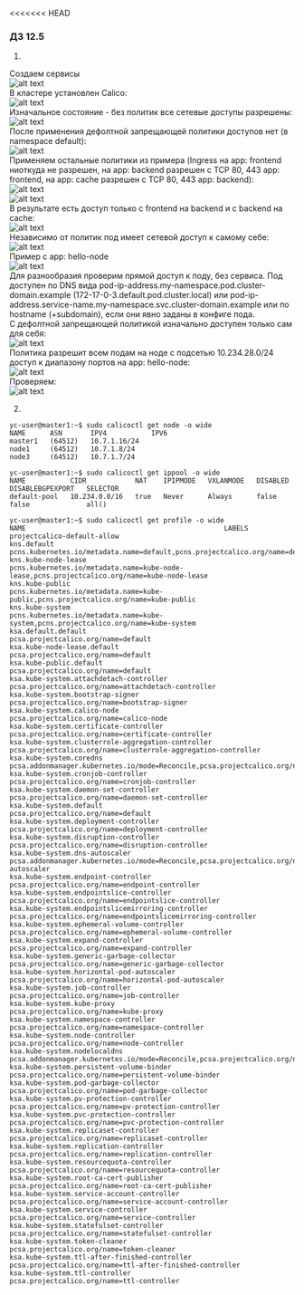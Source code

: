 <<<<<<< HEAD
### ДЗ 12.5

1.  
Создаем сервисы   
![alt text](https://github.com/town0wl/devops-netology/blob/main/images-12.5/21.jpg?raw=true)  
В кластере установлен Calico:  
![alt text](https://github.com/town0wl/devops-netology/blob/main/images-12.5/22.jpg?raw=true)  
Изначальное состояние - без политик все сетевые доступы разрешены:  
![alt text](https://github.com/town0wl/devops-netology/blob/main/images-12.5/23.jpg?raw=true)  
После применения дефолтной запрещающей политики доступов нет (в namespace default):  
![alt text](https://github.com/town0wl/devops-netology/blob/main/images-12.5/24.jpg?raw=true)  
Применяем остальные политики из примера (Ingress на app: frontend ниоткуда не разрешен, на app: backend разрешен с TCP 80, 443 app: frontend, на app: cache разрешен с TCP 80, 443 app: backend):  
![alt text](https://github.com/town0wl/devops-netology/blob/main/images-12.5/25.jpg?raw=true)  
![alt text](https://github.com/town0wl/devops-netology/blob/main/images-12.5/26.jpg?raw=true)  
В результате есть доступ только с frontend на backend и с backend на cache:  
![alt text](https://github.com/town0wl/devops-netology/blob/main/images-12.5/27.jpg?raw=true)  
Независимо от политик под имеет сетевой доступ к самому себе:  
![alt text](https://github.com/town0wl/devops-netology/blob/main/images-12.5/28.jpg?raw=true)  
Пример с app: hello-node  
![alt text](https://github.com/town0wl/devops-netology/blob/main/images-12.5/29.jpg?raw=true)  
Для разнообразия проверим прямой доступ к поду, без сервиса. Под доступен по DNS вида pod-ip-address.my-namespace.pod.cluster-domain.example (172-17-0-3.default.pod.cluster.local) или pod-ip-address.service-name.my-namespace.svc.cluster-domain.example или по hostname (+subdomain), если они явно заданы в конфиге пода.  
С дефолтной запрещающей политикой изначально доступен только сам для себя:  
![alt text](https://github.com/town0wl/devops-netology/blob/main/images-12.5/30.jpg?raw=true)  
Политика разрешит всем подам на ноде с подсетью 10.234.28.0/24 доступ к диапазону портов на app: hello-node:  
![alt text](https://github.com/town0wl/devops-netology/blob/main/images-12.5/31.jpg?raw=true)  
Проверяем:  
![alt text](https://github.com/town0wl/devops-netology/blob/main/images-12.5/32.jpg?raw=true)  

2.  
```
yc-user@master1:~$ sudo calicoctl get node -o wide
NAME      ASN       IPV4           IPV6   
master1   (64512)   10.7.1.16/24          
node1     (64512)   10.7.1.8/24           
node3     (64512)   10.7.1.7/24           
```
```
yc-user@master1:~$ sudo calicoctl get ippool -o wide
NAME           CIDR            NAT    IPIPMODE   VXLANMODE   DISABLED   DISABLEBGPEXPORT   SELECTOR   
default-pool   10.234.0.0/16   true   Never      Always      false      false              all()      
```
```
yc-user@master1:~$ sudo calicoctl get profile -o wide
NAME                                                 LABELS                                                                                         
projectcalico-default-allow                                                                                                                    
kns.default                                          pcns.kubernetes.io/metadata.name=default,pcns.projectcalico.org/name=default                   
kns.kube-node-lease                                  pcns.kubernetes.io/metadata.name=kube-node-lease,pcns.projectcalico.org/name=kube-node-lease   
kns.kube-public                                      pcns.kubernetes.io/metadata.name=kube-public,pcns.projectcalico.org/name=kube-public           
kns.kube-system                                      pcns.kubernetes.io/metadata.name=kube-system,pcns.projectcalico.org/name=kube-system           
ksa.default.default                                  pcsa.projectcalico.org/name=default                                                            
ksa.kube-node-lease.default                          pcsa.projectcalico.org/name=default                                                            
ksa.kube-public.default                              pcsa.projectcalico.org/name=default                                                            
ksa.kube-system.attachdetach-controller              pcsa.projectcalico.org/name=attachdetach-controller                                            
ksa.kube-system.bootstrap-signer                     pcsa.projectcalico.org/name=bootstrap-signer                                                   
ksa.kube-system.calico-node                          pcsa.projectcalico.org/name=calico-node                                                        
ksa.kube-system.certificate-controller               pcsa.projectcalico.org/name=certificate-controller                                             
ksa.kube-system.clusterrole-aggregation-controller   pcsa.projectcalico.org/name=clusterrole-aggregation-controller                                 
ksa.kube-system.coredns                              pcsa.addonmanager.kubernetes.io/mode=Reconcile,pcsa.projectcalico.org/name=coredns             
ksa.kube-system.cronjob-controller                   pcsa.projectcalico.org/name=cronjob-controller                                                 
ksa.kube-system.daemon-set-controller                pcsa.projectcalico.org/name=daemon-set-controller                                              
ksa.kube-system.default                              pcsa.projectcalico.org/name=default                                                            
ksa.kube-system.deployment-controller                pcsa.projectcalico.org/name=deployment-controller                                              
ksa.kube-system.disruption-controller                pcsa.projectcalico.org/name=disruption-controller                                              
ksa.kube-system.dns-autoscaler                       pcsa.addonmanager.kubernetes.io/mode=Reconcile,pcsa.projectcalico.org/name=dns-autoscaler      
ksa.kube-system.endpoint-controller                  pcsa.projectcalico.org/name=endpoint-controller                                                
ksa.kube-system.endpointslice-controller             pcsa.projectcalico.org/name=endpointslice-controller                                           
ksa.kube-system.endpointslicemirroring-controller    pcsa.projectcalico.org/name=endpointslicemirroring-controller                                  
ksa.kube-system.ephemeral-volume-controller          pcsa.projectcalico.org/name=ephemeral-volume-controller                                        
ksa.kube-system.expand-controller                    pcsa.projectcalico.org/name=expand-controller                                                  
ksa.kube-system.generic-garbage-collector            pcsa.projectcalico.org/name=generic-garbage-collector                                          
ksa.kube-system.horizontal-pod-autoscaler            pcsa.projectcalico.org/name=horizontal-pod-autoscaler                                          
ksa.kube-system.job-controller                       pcsa.projectcalico.org/name=job-controller                                                     
ksa.kube-system.kube-proxy                           pcsa.projectcalico.org/name=kube-proxy                                                         
ksa.kube-system.namespace-controller                 pcsa.projectcalico.org/name=namespace-controller                                               
ksa.kube-system.node-controller                      pcsa.projectcalico.org/name=node-controller                                                    
ksa.kube-system.nodelocaldns                         pcsa.addonmanager.kubernetes.io/mode=Reconcile,pcsa.projectcalico.org/name=nodelocaldns        
ksa.kube-system.persistent-volume-binder             pcsa.projectcalico.org/name=persistent-volume-binder                                           
ksa.kube-system.pod-garbage-collector                pcsa.projectcalico.org/name=pod-garbage-collector                                              
ksa.kube-system.pv-protection-controller             pcsa.projectcalico.org/name=pv-protection-controller                                           
ksa.kube-system.pvc-protection-controller            pcsa.projectcalico.org/name=pvc-protection-controller                                          
ksa.kube-system.replicaset-controller                pcsa.projectcalico.org/name=replicaset-controller                                              
ksa.kube-system.replication-controller               pcsa.projectcalico.org/name=replication-controller                                             
ksa.kube-system.resourcequota-controller             pcsa.projectcalico.org/name=resourcequota-controller                                           
ksa.kube-system.root-ca-cert-publisher               pcsa.projectcalico.org/name=root-ca-cert-publisher                                             
ksa.kube-system.service-account-controller           pcsa.projectcalico.org/name=service-account-controller                                         
ksa.kube-system.service-controller                   pcsa.projectcalico.org/name=service-controller                                                 
ksa.kube-system.statefulset-controller               pcsa.projectcalico.org/name=statefulset-controller                                             
ksa.kube-system.token-cleaner                        pcsa.projectcalico.org/name=token-cleaner                                                      
ksa.kube-system.ttl-after-finished-controller        pcsa.projectcalico.org/name=ttl-after-finished-controller                                      
ksa.kube-system.ttl-controller                       pcsa.projectcalico.org/name=ttl-controller 
```
